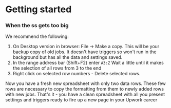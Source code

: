 # Getting started

### When the ss gets too big
We recommend the following:
1. On Desktop version in browser: File -> Make a copy.
This will be your backup copy of old jobs. It doesn't have triggers so won't run in the background but has all the data and settings saved.
2. In the range address bar (Shift+F2) enter `A3:Z`
Wait a little until it makes the selection of all rows from 3 to the end
4. Right click on selected row  numbers - Delete selected rows.

Now you have a fresh new spreadsheet with only two data rows. These few rows are necessary to copy the formatting from them to newly added rows with new jobs.
That's it - you have a clean spreadsheet with all you present settings and triggers ready to fire up a new page in your Upwork career
